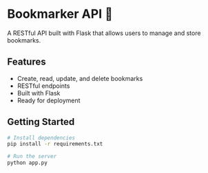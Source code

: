 # Bookmarker API 🔖

A RESTful API built with Flask that allows users to manage and store bookmarks.

## Features
- Create, read, update, and delete bookmarks
- RESTful endpoints
- Built with Flask
- Ready for deployment

## Getting Started

```bash
# Install dependencies
pip install -r requirements.txt

# Run the server
python app.py
